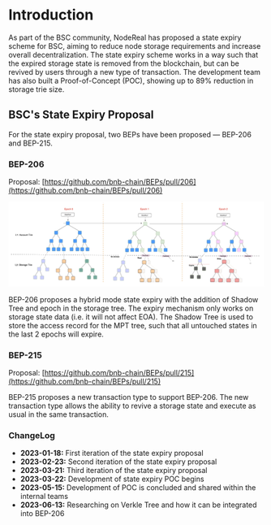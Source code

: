 # Introduction

As part of the BSC community, NodeReal has proposed a state expiry scheme for BSC, aiming to reduce node storage requirements and increase overall decentralization. The state expiry scheme works in a way such that the expired storage state is removed from the blockchain, but can be revived by users through a new type of transaction. The development team has also built a Proof-of-Concept (POC), showing up to 89% reduction in storage trie size.

## BSC's State Expiry Proposal

For the state expiry proposal, two BEPs have been proposed — BEP-206 and BEP-215.

### BEP-206

Proposal: [https://github.com/bnb-chain/BEPs/pull/206](https://github.com/bnb-chain/BEPs/pull/206)

![](../assets/consensus-state-expiry/bep206-proposal.png)

BEP-206 proposes a hybrid mode state expiry with the addition of Shadow Tree and epoch in the storage tree. The expiry mechanism only works on storage state data (i.e. it will not affect EOA). The Shadow Tree is used to store the access record for the MPT tree, such that all untouched states in the last 2 epochs will expire. <!--More technical details can be found in Private ([https://app.clickup.com/25652588/docs/revbc-25105/revbc-121925](https://app.clickup.com/25652588/docs/revbc-25105/revbc-121925))-->
  

### BEP-215

Proposal: [https://github.com/bnb-chain/BEPs/pull/215](https://github.com/bnb-chain/BEPs/pull/215)

BEP-215 proposes a new transaction type to support BEP-206. The new transaction type allows the ability to revive a storage state and execute as usual in the same transaction. <!--More technical details can be found in Private ([https://app.clickup.com/25652588/docs/revbc-25105/revbc-123605](https://app.clickup.com/25652588/docs/revbc-25105/revbc-123605))-->

  

### ChangeLog

* **2023-01-18:** First iteration of the state expiry proposal
* **2023-02-23:** Second iteration of the state expiry proposal
* **2023-03-21:** Third iteration of the state expiry proposal
* **2023-03-22:** Development of state expiry POC begins
* **2023-05-15:** Development of POC is concluded and shared within the internal teams
* **2023-06-13:** Researching on Verkle Tree and how it can be integrated into BEP-206